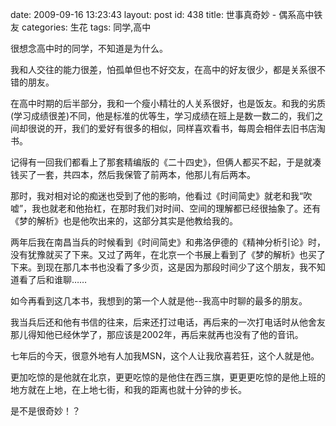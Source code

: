 date: 2009-09-16 13:23:43
layout: post
id: 438
title: 世事真奇妙 - 偶系高中铁友
categories: 生花
tags: 同学,高中

很想念高中时的同学，不知道是为什么。

我和人交往的能力很差，怕孤单但也不好交友，在高中的好友很少，都是关系很不错的朋友。

在高中时期的后半部分，我和一个瘦小精壮的人关系很好，也是饭友。和我的劣质(学习成绩很差)不同，他是标准的优等生，学习成绩在班上是数一数二的，我们之间却很说的开，我们的爱好有很多的相似，同样喜欢看书，每周会相伴去旧书店淘书。

记得有一回我们都看上了那套精编版的《二十四史》，但俩人都买不起，于是就凑钱买了一套，共四本，然后我保管了前两本，他那儿有后两本。

那时，我对相对论的痴迷也受到了他的影响，他看过《时间简史》就老和我“吹嘘”，我也就老和他抬杠，在那时我们对时间、空间的理解都已经很抽象了。还有《梦的解析》也是他吹出来的，这部分其实是他教给我的。

两年后我在南昌当兵的时候看到《时间简史》和弗洛伊德的《精神分析引论》时，没有犹豫就买了下来。又过了两年，在北京一个书展上看到了《梦的解析》也买了下来。到现在那几本书也没看了多少页，这是因为那段时间少了这个朋友，我不知道看了后和谁聊……

如今再看到这几本书，我想到的第一个人就是他--我高中时聊的最多的朋友。

我当兵后还和他有书信的往来，后来还打过电话，再后来的一次打电话时从他舍友那儿得知他已经休学了，那应该是2002年，再后来就再也没有了他的音讯。

七年后的今天，很意外地有人加我MSN，这个人让我欣喜若狂，这个人就是他。

更加吃惊的是他就在北京，更更吃惊的是他住在西三旗，更更更吃惊的是他上班的地方就在上地，在上地七街，和我的距离也就十分钟的步长。

是不是很奇妙！？
